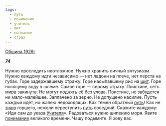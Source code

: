 ```yaml
---
tags:
  - путь
  - понимание
  - учитель
  - щит
  - познание
  - страх
---
```

[Община 1926г](https://127.0.0.1:4002/agni/1926)

___74___

Нужно проследить неотложное. Нужно хранить личный энтузиазм. Нужно каждому идти независимо — нет ладони на плече, нет перста на губах. Горе задержавшему стражу. Горе насыпавшему рис на [щит](../../../tags/#щит). Горе носящему воду в шлеме. Самое горе — серому страху. Поистине, сеть мира закинута. Не могут поднять её без улова. Поистине, не забудется ни мало-малейшее. Заплачено за зерно. Не допущено насилие. Пусть каждый идёт, но жалею недоходящих. Как тёмен обратный [путь](../../../tags/#путь)! Как не [знаю](../../../tags/#познание) горшего, нежели переступить [путь](../../../tags/#путь) соседний. Скажите каждому: «Иди сам до указа [Учителя](../../../tags/#учитель)». Радоваться нужно шипению моря. Явите [понимание](../../../tags/#понимание) великого времени. Чашу подымите. Я зову вас.   

